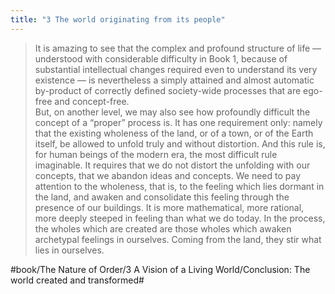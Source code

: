 ```yaml
---
title: "3 The world originating from its people"
---
```


> It is amazing to see that the complex and profound structure of life — understood with considerable difficulty in Book 1, because of substantial intellectual changes required even to understand its very existence — is nevertheless a simply attained and almost automatic by-product of correctly defined society-wide processes that are ego-free and concept-free.  
> But, on another level, we may also see how profoundly difficult the concept of a “proper” process is. It has one requirement only: namely that the existing wholeness of the land, or of a town, or of the Earth itself, be allowed to unfold truly and without distortion. And this rule is, for human beings of the modern era, the most difficult rule imaginable. It requires that we do not distort the unfolding with our concepts, that we abandon ideas and concepts. We need to pay attention to the wholeness, that is, to the feeling which lies dormant in the land, and awaken and consolidate this feeling through the presence of our buildings. It is more mathematical, more rational, more deeply steeped in feeling than what we do today. In the process, the wholes which are created are those wholes which awaken archetypal feelings in ourselves. Coming from the land, they stir what lies in ourselves.  

#book/The Nature of Order/3 A Vision of a Living World/Conclusion: The world created and transformed#